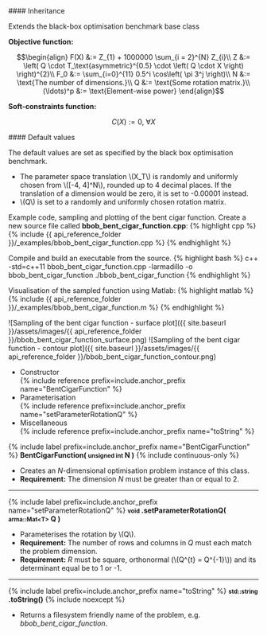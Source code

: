 <div class="custom-callout custom-callout-info">
#### Inheritance

Extends the black-box optimisation benchmark base class
</div>

**Objective function:**

$$\begin{align}
F(X) &:= Z_{1} + 1000000 \sum_{i = 2}^{N} Z_{i}\\
Z &:= \left( Q \cdot T_\text{asymmetric}^{0.5} \cdot \left( Q \cdot X \right) \right)^{2}\\
F_0 &:= \sum_{i=0}^{11} 0.5^i \cos\left( \pi 3^j \right)\\
N &:= \text{The number of dimensions.}\\
Q &:= \text{Some rotation matrix.}\\
(\ldots)^p &:= \text{Element-wise power}
\end{align}$$

**Soft-constraints function:**

$$C(X) := 0, \ \forall X$$

<div class="custom-callout custom-callout-info">
#### Default values

The default values are set as specified by the black box optimisation benchmark.

- The parameter space translation \\(X_T\\) is randomly and uniformly chosen from \\([-4, 4]^N\\), rounded up to 4 decimal places. If the translation of a dimension would be zero, it is set to -0.00001 instead.
- \\(Q\\) is set to a randomly and uniformly chosen rotation matrix.
</div>

Example code, sampling and plotting of the bent cigar function.
Create a new source file called **bbob_bent_cigar_function.cpp**:
{% highlight cpp %}
{% include {{ api_reference_folder }}/_examples/bbob_bent_cigar_function.cpp %}
{% endhighlight %}

Compile and build an executable from the source.
{% highlight bash %}
c++ -std=c++11 bbob_bent_cigar_function.cpp -larmadillo -o bbob_bent_cigar_function
./bbob_bent_cigar_function
{% endhighlight %}

Visualisation of the sampled function using Matlab:
{% highlight matlab %}
{% include {{ api_reference_folder }}/_examples/bbob_bent_cigar_function.m %}
{% endhighlight %}

![Sampling of the bent cigar function - surface plot]({{ site.baseurl }}/assets/images/{{ api_reference_folder }}/bbob_bent_cigar_function_surface.png)
![Sampling of the bent cigar function - contour plot]({{ site.baseurl }}/assets/images/{{ api_reference_folder }}/bbob_bent_cigar_function_contour.png)

- Constructor<br>
  {% include reference prefix=include.anchor_prefix name="BentCigarFunction" %}
- Parameterisation<br>
  {% include reference prefix=include.anchor_prefix name="setParameterRotationQ" %}
- Miscellaneous<br>
  {% include reference prefix=include.anchor_prefix name="toString" %}

{% include label prefix=include.anchor_prefix name="BentCigarFunction" %}
**BentCigarFunction( <small>unsigned int</small> N )** {% include continuous-only %}

- Creates an *N*-dimensional optimisation problem instance of this class.
- **Requirement:** The dimension *N* must be greater than or equal to 2.

---
{% include label prefix=include.anchor_prefix name="setParameterRotationQ" %}
**<small>void</small> .setParameterRotationQ( <small>arma::Mat&lt;T&gt;</small> Q )**

- Parameterises the rotation by \\(Q\\).
- **Requirement:** The number of rows and columns in *Q* must each match the problem dimension.
- **Requirement:** *R* must be square, orthonormal (\\(Q^{t} = Q^{-1}\\)) and its determinant equal be to 1 or -1.

---
{% include label prefix=include.anchor_prefix name="toString" %}
**<small>std::string</small> .toString()** {% include noexcept %}

- Returns a filesystem friendly name of the problem, e.g. *bbob_bent_cigar_function*.